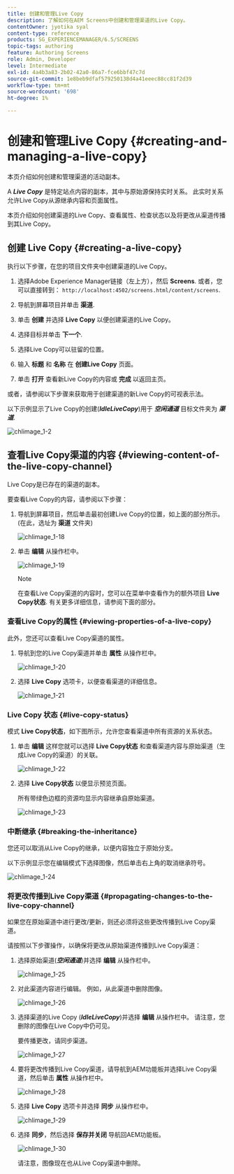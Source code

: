 ```yaml
---
title: 创建和管理Live Copy
description: 了解如何在AEM Screens中创建和管理渠道的Live Copy。
contentOwner: jyotika syal
content-type: reference
products: SG_EXPERIENCEMANAGER/6.5/SCREENS
topic-tags: authoring
feature: Authoring Screens
role: Admin, Developer
level: Intermediate
exl-id: 4a4b3a83-2b02-42a0-86a7-fce6bbf47c7d
source-git-commit: 1e8beb9dfaf579250138d4a41eeec88cc81f2d39
workflow-type: tm+mt
source-wordcount: '698'
ht-degree: 1%

---
```


# 创建和管理Live Copy {#creating-and-managing-a-live-copy}

本页介绍如何创建和管理渠道的活动副本。

A ***Live Copy*** 是特定站点内容的副本，其中与原始源保持实时关系。 此实时关系允许Live Copy从源继承内容和页面属性。

本页介绍如何创建渠道的Live Copy、查看属性、检查状态以及将更改从渠道传播到其Live Copy。


## 创建 Live Copy {#creating-a-live-copy}

执行以下步骤，在您的项目文件夹中创建渠道的Live Copy。

1. 选择Adobe Experience Manager链接（左上方），然后 **Screens**. 或者，您可以直接转到： `http://localhost:4502/screens.html/content/screens`.

1. 导航到屏幕项目并单击 **渠道**.
1. 单击 **创建** 并选择 **Live Copy** 以便创建渠道的Live Copy。
1. 选择目标并单击 **下一个**.
1. 选择Live Copy可以驻留的位置。
1. 输入 **标题** 和 **名称** 在 **创建Live Copy** 页面。

1. 单击 **打开** 查看新Live Copy的内容或 **完成** 以返回主页。

或者，请参阅以下步骤来获取用于创建渠道的新Live Copy的可视表示法。

以下示例显示了Live Copy的创建(***IdleLiveCopy***)用于 ***空闲通道*** 目标文件夹为 ***渠道***.

![chlimage_1-2](assets/chlimage_1-2.gif)

## 查看Live Copy渠道的内容 {#viewing-content-of-the-live-copy-channel}

Live Copy是已存在的渠道的副本。

要查看Live Copy的内容，请参阅以下步骤：

1. 导航到屏幕项目，然后单击最初创建Live Copy的位置，如上面的部分所示。 (在此，选址为 **渠道** 文件夹)

   ![chlimage_1-18](assets/chlimage_1-18.png)

1. 单击 **编辑** 从操作栏中。

   ![chlimage_1-19](assets/chlimage_1-19.png)

   >[!NOTE]
   >
   >在查看Live Copy渠道的内容时，您可以在菜单中查看作为的额外项目 **Live Copy状态**. 有关更多详细信息，请参阅下面的部分。

### 查看Live Copy的属性 {#viewing-properties-of-a-live-copy}

此外，您还可以查看Live Copy渠道的属性。

1. 导航到您的Live Copy渠道并单击 **属性** 从操作栏中。

   ![chlimage_1-20](assets/chlimage_1-20.png)

1. 选择 **Live Copy** 选项卡，以便查看渠道的详细信息。

   ![chlimage_1-21](assets/chlimage_1-21.png)

### Live Copy 状态 {#live-copy-status}

模式 **Live Copy状态**，如下图所示，允许您查看渠道中所有资源的关系状态。

1. 单击 **编辑** 这样您就可以选择 **Live Copy状态** 和查看渠道内容与原始渠道（生成Live Copy的渠道）的关联。

   ![chlimage_1-22](assets/chlimage_1-22.png)

1. 选择 **Live Copy状态** 以便显示预览页面。

   所有带绿色边框的资源均显示内容继承自原始渠道。

   ![chlimage_1-23](assets/chlimage_1-23.png)

### 中断继承 {#breaking-the-inheritance}

您还可以取消从Live Copy的继承，以便内容独立于原始分支。

以下示例显示您在编辑模式下选择图像，然后单击右上角的取消继承符号。

![chlimage_1-24](assets/chlimage_1-24.png)

### 将更改传播到Live Copy渠道 {#propagating-changes-to-the-live-copy-channel}

如果您在原始渠道中进行更改/更新，则还必须将这些更改传播到Live Copy渠道。

请按照以下步骤操作，以确保将更改从原始渠道传播到Live Copy渠道：

1. 选择原始渠道(***空闲通道***)并选择 **编辑** 从操作栏中。

   ![chlimage_1-25](assets/chlimage_1-25.png)

1. 对此渠道内容进行编辑。 例如，从此渠道中删除图像。

   ![chlimage_1-26](assets/chlimage_1-26.png)

1. 选择渠道的Live Copy (***IdleLiveCopy***)并选择 **编辑** 从操作栏中。 请注意，您删除的图像在Live Copy中仍可见。

   要传播更改，请同步渠道。

   ![chlimage_1-27](assets/chlimage_1-27.png)

1. 要将更改传播到Live Copy渠道，请导航到AEM功能板并选择Live Copy渠道，然后单击 **属性** 从操作栏中。

   ![chlimage_1-28](assets/chlimage_1-28.png)

1. 选择 **Live Copy** 选项卡并选择 **同步** 从操作栏中。

   ![chlimage_1-29](assets/chlimage_1-29.png)

1. 选择 **同步**，然后选择 **保存并关闭** 导航回AEM功能板。

   ![chlimage_1-30](assets/chlimage_1-30.png)

   请注意，图像现在也从Live Copy渠道中删除。
